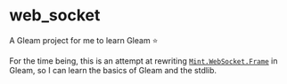 # web_socket

A Gleam project for me to learn Gleam ⭐

For the time being, this is an attempt at rewriting
[`Mint.WebSocket.Frame`](https://github.com/NFIBrokerage/mint_web_socket/blob/93a341f60510ce63fd349ce377d20c25804e6bbe/lib/mint/web_socket/frame.ex)
in Gleam, so I can learn the basics of Gleam and the stdlib.

